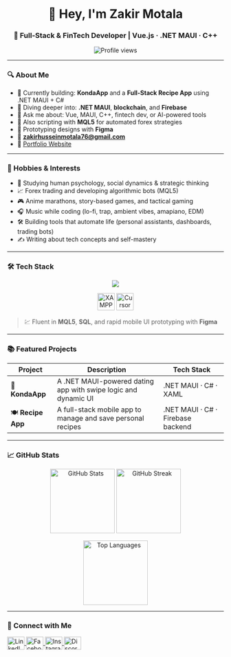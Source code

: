 <h1 align="center">👋 Hey, I'm Zakir Motala</h1>
<h3 align="center">🚀 Full‑Stack & FinTech Developer | Vue.js · .NET MAUI · C++</h3>

<p align="center">
  <img src="https://komarev.com/ghpvc/?username=Zakir176&label=Profile+views&color=0e75b6&style=flat" alt="Profile views"/>
</p>

---

### 🔍 About Me

- 🔭 Currently building: **KondaApp** and a **Full-Stack Recipe App** using .NET MAUI + C#  
- 🌱 Diving deeper into: **.NET MAUI**, **blockchain**, and **Firebase**  
- 💬 Ask me about: Vue, MAUI, C++, fintech dev, or AI-powered tools  
- 🧠 Also scripting with **MQL5** for automated forex strategies  
- 🎨 Prototyping designs with **Figma**  
- 📧 **zakirhusseinmotala76@gmail.com**  
- 🔗 [Portfolio Website](https://zakir176.github.io/PortfolioWebsite/index3.html)

---

### 🎯 Hobbies & Interests

- 🧠 Studying human psychology, social dynamics & strategic thinking  
- 📈 Forex trading and developing algorithmic bots (MQL5)  
- 🎮 Anime marathons, story-based games, and tactical gaming  
- 🎧 Music while coding (lo-fi, trap, ambient vibes, amapiano, EDM)  
- 🛠️ Building tools that automate life (personal assistants, dashboards, trading bots)  
- ✍️ Writing about tech concepts and self-mastery  

---

### 🛠 Tech Stack

<p align="center">
  <img src="https://skillicons.dev/icons?i=cpp,python,dotnet,vue,js,html,css,git,cs,mysql,php,figma,tailwind,vuetify,postman,fastapi,vscode" />
</p>

<p align="center">
  <!-- XAMPP -->
  <img src="https://cdn.jsdelivr.net/gh/devicons/devicon/icons/xampp/xampp-original.svg" title="XAMPP" alt="XAMPP" width="40" height="40" />

  <!-- Cursor (custom uploaded PNG since no official icon exists in devicon/skillicons) -->
  <img src="https://i.imgur.com/vV1Yx7C.png" title="Cursor Editor" alt="Cursor Editor" width="40" height="40" />
</p>


> 💹 Fluent in **MQL5**, **SQL**, and rapid mobile UI prototyping with **Figma**

---

### 📚 Featured Projects

| Project | Description | Tech Stack |
|--------|-------------|------------|
| 🔗 **KondaApp** | A .NET MAUI-powered dating app with swipe logic and dynamic UI | .NET MAUI · C# · XAML |
| 🍽 **Recipe App** | A full-stack mobile app to manage and save personal recipes | .NET MAUI · C# · Firebase backend |

---

### 📈 GitHub Stats

<p align="center">
  <img src="https://github-readme-stats.vercel.app/api?username=Zakir176&show_icons=true&theme=github_dark&hide_border=true" alt="GitHub Stats" height="150" />
  <img src="https://github-readme-streak-stats.herokuapp.com/?user=Zakir176&theme=github-dark&hide_border=true" alt="GitHub Streak" height="150" />
</p>

<p align="center">
  <img src="https://github-readme-stats.vercel.app/api/top-langs/?username=Zakir176&layout=compact&theme=github_dark&hide_border=true" alt="Top Languages" height="150" />
</p>

---

### 🤝 Connect with Me

<p align="left">
  <a href="https://linkedin.com/in/zakir-motala" target="_blank">
    <img align="center" src="https://raw.githubusercontent.com/rahuldkjain/github-profile-readme-generator/master/src/images/icons/Social/linked-in-alt.svg" alt="LinkedIn" height="30" width="40" />
  </a>
  <a href="https://facebook.com/zakir.hussein" target="_blank">
    <img align="center" src="https://raw.githubusercontent.com/rahuldkjain/github-profile-readme-generator/master/src/images/icons/Social/facebook.svg" alt="Facebook" height="30" width="40" />
  </a>
  <a href="https://instagram.com/must_be_hussein" target="_blank">
    <img align="center" src="https://raw.githubusercontent.com/rahuldkjain/github-profile-readme-generator/master/src/images/icons/Social/instagram.svg" alt="Instagram" height="30" width="40" />
  </a>
  <a href="https://discord.gg/ydj76qdq" target="_blank">
    <img align="center" src="https://raw.githubusercontent.com/rahuldkjain/github-profile-readme-generator/master/src/images/icons/Social/discord.svg" alt="Discord" height="30" width="40" />
  </a>
</p>

